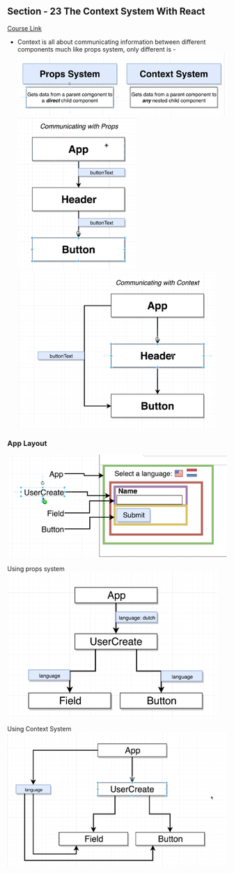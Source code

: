 ## Section - 23 The Context System With React
[Course Link](https://www.udemy.com/course/react-redux/learn/lecture/12823387?start=30#overview)

- Context is all about communicating information between different components much like props system, only different is - 
![image](screenshots/1.png)
![image](screenshots/2.png) ![image](screenshots/3.png)


### App Layout
![AppLayout](screenshots/4.png)

Using props system
![AppLayout](screenshots/5.png)

Using Context System
![AppLayout](screenshots/6.png)